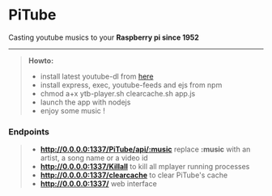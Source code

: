 PiTube
===================


Casting youtube musics to your **Raspberry pi since 1952**

----------

> **Howto:**
> - install latest youtube-dl from <a href="http://rg3.github.io/youtube-dl/download.html">here</a>
> - install express, exec, youtube-feeds and ejs from npm
> - chmod a+x ytb-player.sh clearcache.sh app.js
> - launch the app with nodejs
> - enjoy some music !


### Endpoints
> - **http://0.0.0.0:1337/PiTube/api/:music** replace **:music** with an artist, a song name or a video id
> - **http://0.0.0.0:1337/Killall** to kill all mplayer running processes
> - **http://0.0.0.0:1337/clearcache** to clear PiTube's cache
> - **http://0.0.0.0:1337/** web interface
